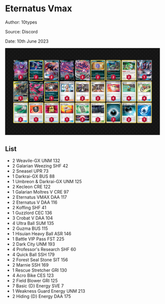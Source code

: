 # Eternatus Vmax

Author: 10types

Source: Discord

Date: 10th June 2023

![decklist](../../images/SVI/Eternatus%20Vmax/2-%20Eternatus%20Vmax.png)

## List

* 2 Weavile-GX UNM 132
* 2 Galarian Weezing SHF 42
* 2 Sneasel UPR 73
* 1 Darkrai-GX BUS 88
* 1 Umbreon & Darkrai-GX UNM 125
* 2 Kecleon CRE 122
* 1 Galarian Moltres V CRE 97
* 2 Eternatus VMAX DAA 117
* 2 Eternatus V DAA 116
* 2 Koffing SHF 41
* 1 Guzzlord CEC 136
* 3 Crobat V DAA 104
* 4 Ultra Ball SUM 135
* 2 Guzma BUS 115
* 1 Hisuian Heavy Ball ASR 146
* 1 Battle VIP Pass FST 225
* 2 Dark City UNM 193
* 4 Professor's Research SHF 60
* 4 Quick Ball SSH 179
* 2 Forest Seal Stone SIT 156
* 2 Marnie SSH 169
* 1 Rescue Stretcher GRI 130
* 4 Acro Bike CES 123
* 2 Field Blower GRI 125
* 7 Basic {D} Energy SVE 7
* 1 Weakness Guard Energy UNM 213
* 2 Hiding {D} Energy DAA 175
